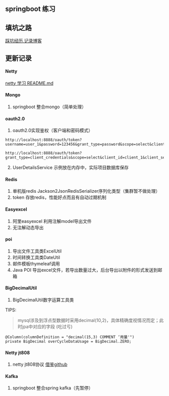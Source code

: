 ## springboot 练习

## 填坑之路
[踩坑经历,记录博客](https://blog.csdn.net/yanghao937170)

## 更新记录

#### Netty
[netty 学习 README.md](./module-netty/README.md)
 

#### Mongo
1. springboot 整合mongo（简单处理）

#### oauth2.0
1. oauth2.0实现鉴权（客户端和密码模式）
```
http://localhost:8888/oauth/token?username=user_1&password=123456&grant_type=password&scope=select&client_id=client_2&client_secret=123456

http://localhost:8888/oauth/token?grant_type=client_credentials&scope=select&client_id=client_1&client_secret=123456
```
2. UserDetailsService 示例放在内存中，实际项目数据库保存

#### Redis
1. 单机版redis Jackson2JsonRedisSerializer序列化类型（集群暂不做处理）
2. token 存放redis，性能好点而且有自动过期机制

#### Easyexcel
1. 阿里easyexcel 利用注解model导出文件
2. 无注解动态导出

#### poi
1. 导出文件工具类ExcelUtil
2. 时间转换工具类DateUtil
3. 邮件模板thymeleaf调用
4. Java POI 导出excel文件，若导出数量过大，后台导出以附件的形式发送到邮箱


#### BigDecimalUtil
1. BigDecimalUtil数字运算工具类

TIPS:
 > mysql涉及到浮点型数据时采用decimal(10,2)，具体精确度视情况而定；此时jpa中对应的字段 (吃过亏)
```
@Column(columnDefinition = "decimal(15,3) COMMENT ‘用量'")
private BigDecimal overCycleDataUsage = BigDecimal.ZERO;
```

#### Netty jt808
1. netty jt808协议 [借鉴github](https://github.com/hylexus/jt-808-protocol)

#### Kafka
1. springboot 整合spring kafka（先暂停）

